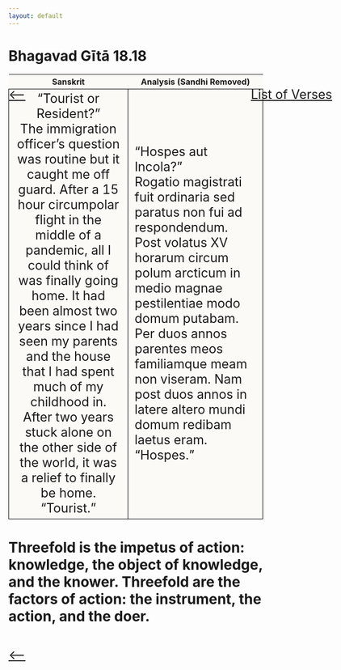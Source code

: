 ```yaml
---
layout: default
---
```

<!---
Text can be **bold**, _italic_, or ~~strikethrough~~.

[Link to another page](./another-page.html)

There should be whitespace between paragraphs.

There should be whitespace between paragraphs. We recommend including a README, or a file with information about your project.
--->

# Bhagavad Gītā 18.18

<style>
table {
  border-collapse: collapse;
  border-style: hidden;
}
th {
  background: #FBFAF7;
}
td {
  font-size: 25px;
  background: #FBFAF7;
  border: 1px solid black;
}
div.move {
  font-size: 25px;
}
</style>

<div class="move" style="position:relative;min-width:960px">
 <p style="position: absolute;left:480px;top:0"><a href="./ch18.html">List of Verses</a></p>
</div>
<div class="move" style="position:relative;min-width:960px">
 <p style="position: absolute;left:0;top:0"><a href="./v18-17.html">⟵</a></p>
</div>
<div class="move" style="position:relative;min-width:960px">
 <p style="position: absolute;right:0;top:0"><a href="./v18-19.html">⟶</a></p>
</div>

| Sanskrit | Analysis (Sandhi Removed) |
|:-:|-|
| “Tourist or Resident?”<br>The immigration officer’s question was routine but it caught me off guard. After a 15 hour circumpolar flight in the middle of a pandemic, all I could think of was finally going home. It had been almost two years since I had seen my parents and the house that I had spent much of my childhood in. After two years stuck alone on the other side of the world, it was a relief to finally be home.<br>“Tourist.”  | “Hospes aut Incola?”<br>Rogatio magistrati fuit ordinaria sed paratus non fui ad respondendum. Post volatus XV horarum circum polum arcticum in medio magnae pestilentiae modo domum putabam. Per duos annos parentes meos familiamque meam non viseram. Nam post duos annos in latere altero mundi domum redibam laetus eram. <br> “Hospes.” |

<h1>
Threefold is the impetus of action: knowledge, the object of knowledge, and the knower.
Threefold are the factors of action: the instrument, the action, and the doer.
</h1>
<div class="move" style="position:relative;min-width:960px">
 <p style="position: absolute;left:0;top:0"><a href="./v18-17.html">⟵</a></p>
</div>
<div class="move" style="position:relative;min-width:960px">
 <p style="position: absolute;right:0;top:0"><a href="./v18-19.html">⟶</a></p>
</div>
